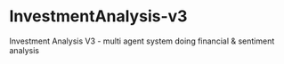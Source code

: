 # InvestmentAnalysis-v3
Investment Analysis V3 - multi agent system doing financial &amp; sentiment analysis

